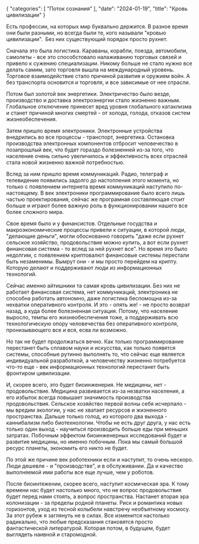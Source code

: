 {
   "categories": [
      "Поток сознания"
   ],
   "date": "2024-01-19",
   "title": "Кровь цивилизации"
}

Есть профессии, на которых мир буквально держится. В разное время они были разными, но всегда были те, кого называли "кровью цивилизации". Без них существующий порядок просто рухнет.

Сначала это была логистика. Караваны, корабли, поезда, автомобили, самолеты - все это способстовало налаживанию торговых связей и привело к сужению специализации. Никому больше не стало нужно все делать самим, зато торговля вышла на международный уровень. Торговое взаимодействие стало причиной развития и оружием войн. А без транспорта основится и торговля, и все зависимые от нее отрасли.

Потом был золотой век энергетики. Электричество было везде, производство и доставка электроэнергии стало жизненно важным. Глобальное отключение принесет вред уровня глобального катаклизма и станет причиной многих смертей - от холода, голода, отказов систем жизнеобеспечения.

Затем пришло время электроники. Электронные устройства внедрились во все процессы - транспорт, энергетика. Остановка производства электронных компонентов отбросит человечество в позапрошлый век, что будет гораздо болезненней из-за того, что население очень сильно увеличилось и эффективность всех отраслей стала новой жизненно важной потребностью.

Вслед за ним пришло время коммуникаций. Радио, телеграф и телевидение появились задолго до настопления этого момента, но только с появлением интернета время коммуникаций наступило по-настоящему. В век электроники программирование было всего лишь частью проектирования, сейчас же програмная составляющая стоит больше и играют более важную роль в функционировании нашего все более сложного мира.

Свое время было и у финансистов. Отдельные госудства и макроэкономические процессы привели к ситуации, в которой люди, "делающие деньги", могли обоснованно говорить "даже если рухнет сельское хозяйство, продовольствие можно купить, а вот если рухнет финансовая система - то вслед за ней рухнет все". Но время это было недолгим, с появлением криптовалют финансовые системы перестали быть незаменимы. Вымрут они - и мы просто перейдем на крипту. Которую делают и поддерживают люди из информационных технологий.

Сейчас именно айтишники та самая кровь цивилизации. Без них не работает финансовая система, нет коммуникаций, электроника не способна работать автономно, даже логистика беспомощна из-за нехватки оперативного контроля. И это - опять же! - не просто возврат назад, а куда более болезненная ситуация. Потому, что население выросло, темпы его жизнеобеспечения тоже, а поддерживать всю технологическую опору человечества без оперативного контроля, пронизывающего все и вся, есва ли возможно.

Но так не будет продолжаться вечно. Как только программирование перестанет быть сплавом науки и искусства, как только появятся системы, способные рутинно выполнять то, что сейчас еще является индивидуальной разработкой, а человечеству жизненно потребуется что-то еще - век информационных технологий перестанет быть фронтиром цивилизации.

И, скорее всего, это будет биоинженерия. Не медицины, нет - продовольствие. Медицина развивается из-за незватки населения, а его избыток всегда повышает значимость производства продовольствия. Сельское хозяйство первой волны себя исчерпало - мы вредим экологии, у нас не хватает ресурсов и жизненного пространства. Дальше только голод, из которого два выхода - каннибализм либо биотехнологии. Чтобы не есть друг друга, у нас есть только один выход - научиться производить больше еды при меньших затратах. Побочным эффектом биоинженерных исследований будет и развитие медицины, но именно побочным. Пока мы самый большой ресурс планеты, экономить его никто не будет.

По этой же причине век роботехники если и наступит, то очень нескоро. Люди дешевле - и "производстве", и в обслуживании. Да и качество выполняемой ими работы все еще лучше, чем у роботов.

После биоинтежении, скорее всего, наступит космическая эра. К тому времени нас будет настолько много, что не вопрос продовольствия будет перед нами стоять, а вопрос пространства. Настанет вторая эра колонизации - за пределы родной планеты. Риск и романтика новых горизонтов, уход из тесной колыбели навстречу необъятному космосу. За этот рубеж я заглянуть не в силах. Все изменится настолько радикально, что любые предсказания становятся просто фантастической литературой. Которая потом, в будущем, будет выглядеть наивной и старомодной.
